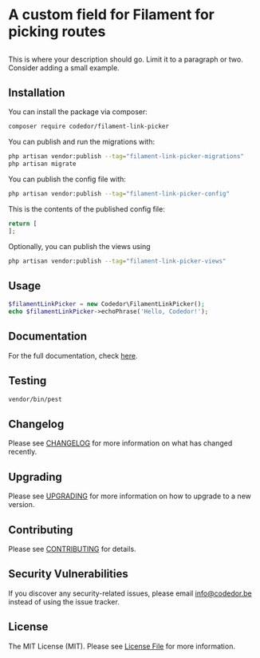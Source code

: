 # A custom field for Filament for picking routes

## 

This is where your description should go. Limit it to a paragraph or two. Consider adding a small example.

## Installation

You can install the package via composer:

```bash
composer require codedor/filament-link-picker
```

You can publish and run the migrations with:

```bash
php artisan vendor:publish --tag="filament-link-picker-migrations"
php artisan migrate
```

You can publish the config file with:

```bash
php artisan vendor:publish --tag="filament-link-picker-config"
```

This is the contents of the published config file:

```php
return [
];
```

Optionally, you can publish the views using

```bash
php artisan vendor:publish --tag="filament-link-picker-views"
```

## Usage

```php
$filamentLinkPicker = new Codedor\FilamentLinkPicker();
echo $filamentLinkPicker->echoPhrase('Hello, Codedor!');
```

## Documentation

For the full documentation, check [here](./docs/index.md).

## Testing

```bash
vendor/bin/pest
```

## Changelog

Please see [CHANGELOG](CHANGELOG.md) for more information on what has changed recently.

## Upgrading

Please see [UPGRADING](UPGRADING.md) for more information on how to upgrade to a new version.

## Contributing

Please see [CONTRIBUTING](CONTRIBUTING.md) for details.

## Security Vulnerabilities

If you discover any security-related issues, please email info@codedor.be instead of using the issue tracker.

## License

The MIT License (MIT). Please see [License File](LICENSE.md) for more information.

